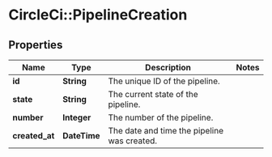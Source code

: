 # CircleCi::PipelineCreation

## Properties
Name | Type | Description | Notes
------------ | ------------- | ------------- | -------------
**id** | **String** | The unique ID of the pipeline. | 
**state** | **String** | The current state of the pipeline. | 
**number** | **Integer** | The number of the pipeline. | 
**created_at** | **DateTime** | The date and time the pipeline was created. | 

